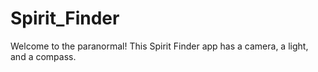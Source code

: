 # Spirit_Finder
Welcome to the paranormal! This Spirit Finder app has a camera, a light, and a compass.
